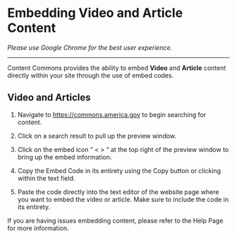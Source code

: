 # Embedding Video and Article Content
_Please use Google Chrome for the best user experience._

<hr>

Content Commons provides the ability to embed **Video** and **Article** content directly within your site through the use of embed codes.

## Video and Articles
1. Navigate to https://commons.america.gov to begin searching for content.

2. Click on a search result to pull up the preview window.

3. Click on the embed icon “ < > “ at the top right of the preview window to bring up the embed information.

    <!--- IMAGE: Preview Window with embed icon highlighted --->

4. Copy the Embed Code in its entirety using the Copy button or clicking within the text field.

    <!--- IMAGE: Embed Code copy and button section highlighted --->

5. Paste the code directly into the text editor of the website page where you want to embed the video or article. Make sure to include the code in its entirety.

If you are having issues embedding content, please refer to the Help Page for more information.

